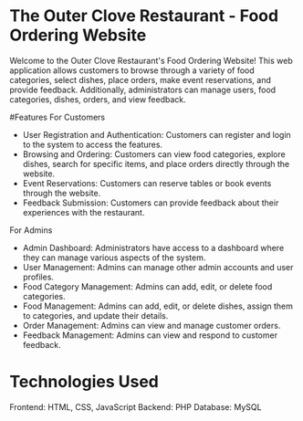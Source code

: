 # The Outer Clove Restaurant - Food Ordering Website
Welcome to the Outer Clove Restaurant's Food Ordering Website! This web application allows customers to browse through a variety of food categories, select dishes, place orders, make event reservations, and provide feedback. Additionally, administrators can manage users, food categories, dishes, orders, and view feedback.

#Features
For Customers
- User Registration and Authentication: Customers can register and login to the system to access the features.
- Browsing and Ordering: Customers can view food categories, explore dishes, search for specific items, and place orders directly through the website.
- Event Reservations: Customers can reserve tables or book events through the website.
- Feedback Submission: Customers can provide feedback about their experiences with the restaurant.

For Admins
- Admin Dashboard: Administrators have access to a dashboard where they can manage various aspects of the system.
- User Management: Admins can manage other admin accounts and user profiles.
- Food Category Management: Admins can add, edit, or delete food categories.
- Food Management: Admins can add, edit, or delete dishes, assign them to categories, and update their details.
- Order Management: Admins can view and manage customer orders.
- Feedback Management: Admins can view and respond to customer feedback.
  
# Technologies Used
Frontend: HTML, CSS, JavaScript
Backend: PHP
Database: MySQL
